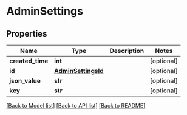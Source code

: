 # AdminSettings

## Properties
Name | Type | Description | Notes
------------ | ------------- | ------------- | -------------
**created_time** | **int** |  | [optional] 
**id** | [**AdminSettingsId**](AdminSettingsId.md) |  | [optional] 
**json_value** | **str** |  | [optional] 
**key** | **str** |  | [optional] 

[[Back to Model list]](../README.md#documentation-for-models) [[Back to API list]](../README.md#documentation-for-api-endpoints) [[Back to README]](../README.md)

